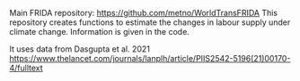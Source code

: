 Main FRIDA repository: https://github.com/metno/WorldTransFRIDA 
This repository creates functions to estimate the changes in labour supply under climate change.
Information is given in the code.

It uses data from Dasgupta et al. 2021 https://www.thelancet.com/journals/lanplh/article/PIIS2542-5196(21)00170-4/fulltext
